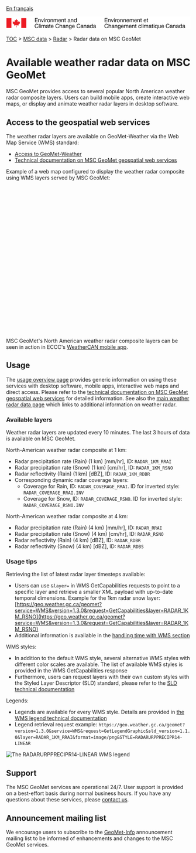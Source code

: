[En français](readme_radar_geomet_fr.md)

![ECCC logo](../../img_eccc-logo.png)

[TOC](../../readme_en.md) > [MSC data](../readme_en.md) > [Radar](readme_radar_en.md) > Radar data on MSC GeoMet

# Available weather radar data on MSC GeoMet

MSC GeoMet provides access to several popular North American weather radar composite layers. Users can build mobile apps, create interactive web maps, or display and animate weather radar layers in desktop software.


## Access to the geospatial web services

The weather radar layers are available on GeoMet-Weather via the Web Map Service (WMS) standard:

* [Access to GeoMet-Weather](../../msc-geomet/readme_en.md)
* [Technical documentation on MSC GeoMet geospatial web services](../../msc-geomet/web-services_en.md)

Example of a web map configured to display the weather radar composite using WMS layers served by MSC GeoMet:

<div id="map" style="height: 400px"></div>

MSC GeoMet's North American weather radar composite layers can be seen in action in ECCC's [WeatherCAN mobile app](https://www.canada.ca/en/environment-climate-change/services/weather-general-tools-resources/weathercan.html).


## Usage

The [usage overview page](../../usage/readme_en.md) provides generic information on using these services with desktop software, mobile apps, interactive web maps and direct access. Please refer to the [technical documentation on MSC GeoMet geospatial web services](../../msc-geomet/web-services_en.md) for detailed information. See also the [main weather radar data page](readme_radar_en.md) which links to additional information on weather radar.

### Available layers

Weather radar layers are updated every 10 minutes. The last 3 hours of data is available on MSC GeoMet. 

North-American weather radar composite at 1 km:

* Radar precipitation rate (Rain) (1 km) [mm/hr], ID: `RADAR_1KM_RRAI`
* Radar precipitation rate (Snow) (1 km) [cm/hr], ID: `RADAR_1KM_RSNO`
* Radar reflectivity (Rain) (1 km) [dBZ], ID: `RADAR_1KM_RDBR`
* Corresponding dynamic radar coverage layers:
    * Coverage for Rain, ID: `RADAR_COVERAGE_RRAI`. ID for inverted style: `RADAR_COVERAGE_RRAI.INV`
    * Coverage for Snow, ID: `RADAR_COVERAGE_RSNO`. ID for inverted style: `RADAR_COVERAGE_RSNO.INV`

North-American weather radar composite at 4 km:

* Radar precipitation rate (Rain) (4 km) [mm/hr], ID: `RADAR_RRAI`
* Radar precipitation rate (Snow) (4 km) [cm/hr], ID: `RADAR_RSNO`
* Radar reflectivity (Rain) (4 km) [dBZ], ID: `RADAR_RDBR`
* Radar reflectivity (Snow) (4 km) [dBZ], ID: `RADAR_RDBS`

### Usage tips

Retrieving the list of latest radar layer timesteps available:

* Users can use `&layer=` in WMS GetCapabilities requests to point to a specific layer and retrieve a smaller XML payload with up-to-date temporal dimensions. Example for the 1km radar snow layer: [https://geo.weather.gc.ca/geomet?service=WMS&version=1.3.0&request=GetCapabilities&layer=RADAR_1KM_RSNO](https://geo.weather.gc.ca/geomet?service=WMS&version=1.3.0&request=GetCapabilities&layer=RADAR_1KM_RSNO)
* Additional information is available in the [handling time with WMS section](../../msc-geomet/web-services_en/#handling-time)

WMS styles:

* In addition to the default WMS style, several alternative WMS styles with different color scales are available. The list of available WMS styles is provided in the WMS GetCapabilities response
* Furthermore, users can request layers with their own custom styles with the Styled Layer Descriptor (SLD) standard, please refer to the [SLD technical documentation](../../msc-geomet/web-services_en/#handling-styles)

Legends:

* Legends are available for every WMS style. Details are provided in [the WMS legend technical documentation](../../msc-geomet/web-services_en/#wms-getlegendgraphic)
* Legend retrieval request example: `https://geo.weather.gc.ca/geomet?version=1.3.0&service=WMS&request=GetLegendGraphic&sld_version=1.1.0&layer=RADAR_1KM_RRAI&format=image/png&STYLE=RADARURPPRECIPR14-LINEAR`

![The RADARURPPRECIPR14-LINEAR WMS legend](https://geo.weather.gc.ca/geomet?version=1.3.0&service=WMS&request=GetLegendGraphic&sld_version=1.1.0&layer=RADAR_1KM_RRAI&format=image/png&STYLE=RADARURPPRECIPR14-LINEAR)


## Support

The MSC GeoMet services are operational 24/7. User support is provided on a best-effort basis during normal business hours. If you have any questions about these services, please [contact us](https://weather.gc.ca/mainmenu/contact_us_e.html).


## Announcement mailing list

We encourage users to subscribe to the [GeoMet-Info](https://lists.ec.gc.ca/cgi-bin/mailman/listinfo/geomet-info) announcement mailing list to be informed of enhancements and changes to the MSC GeoMet services.

<link rel="stylesheet" href="https://cdnjs.cloudflare.com/ajax/libs/openlayers/4.6.5/ol.css" integrity="sha256-rQq4Fxpq3LlPQ8yP11i6Z2lAo82b6ACDgd35CKyNEBw=" crossorigin="anonymous" />
<script src="https://cdnjs.cloudflare.com/ajax/libs/openlayers/4.6.5/ol.js" integrity="sha256-77IKwU93jwIX7zmgEBfYGHcmeO0Fx2MoWB/ooh9QkBA=" crossorigin="anonymous"></script>
<script type="text/javascript">
      var map = new ol.Map({
        target: 'map',
        layers: [
          new ol.layer.Tile({
            source: new ol.source.OSM()
          }),
          new ol.layer.Tile({
            source: new ol.source.TileWMS({
                format: 'image/png',
                url: 'https://geo.weather.gc.ca/geomet/',
                params: {'LAYERS': 'RADAR_1KM_RSNO', 'TILED': true},
            }),
          new ol.layer.Tile({
            source: new ol.source.TileWMS({
                format: 'image/png',
                url: 'https://geo.weather.gc.ca/geomet/',
                params: {'LAYERS': 'RADAR_COVERAGE_RSNO.INV', 'TILED': true},
            })
          })
        ],
        view: new ol.View({
          center: ol.proj.fromLonLat([-97, 57]),
          zoom: 3
        })
      });
</script>